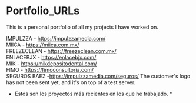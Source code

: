 # Portfolio_URLs
This is a personal portfolio of all my projects I have worked on.

IMPULZZA - https://impulzzamedia.com/ <br>
MIICA - https://miica.com.mx/ <br>
FREEZECLEAN - https://freezeclean.com.mx/ <br>
ENLACEBJX - https://enlacebjx.com/ <br>
MIK - https://mikdepositodental.com/ <br>
FIMO - https://fimoconsultoria.com/ <br>
SEGUROS BAEZ -https://impulzzamedia.com/seguros/ <span>The customer's logo has not been sent yet, and it's on top of a test server.</span><br>

* Estos son los proyectos más recientes en los que he trabajado. *
